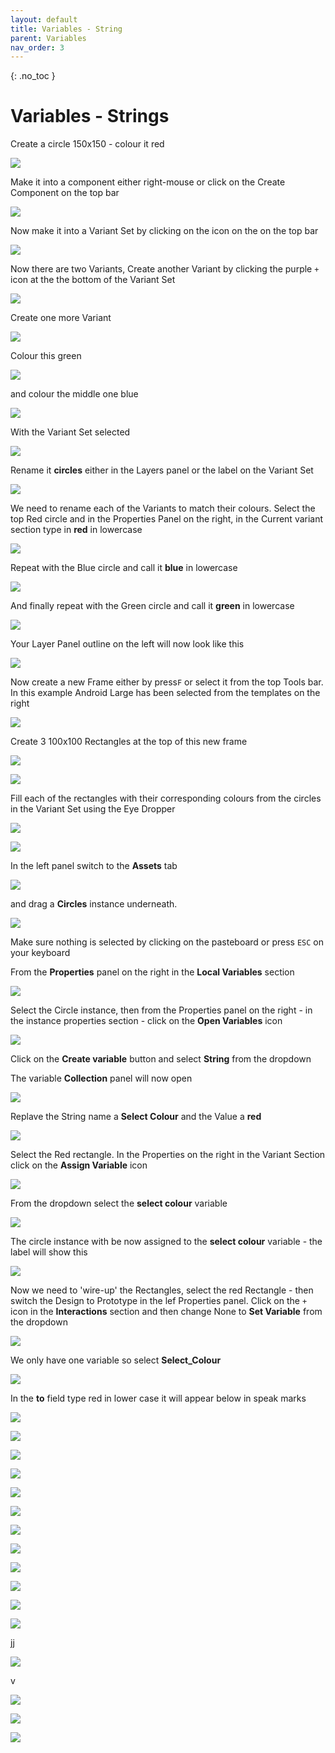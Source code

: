 ```yaml
---
layout: default
title: Variables - String
parent: Variables
nav_order: 3
---
```


{: .no_toc }

# Variables - Strings

Create a circle 150x150 - colour it red

![](./variables_string_2024/spring_.png)

Make it into a component either right-mouse or click on the Create Component on the top bar

![](./variables_string_2024/spring_1.png)

Now make it into a Variant Set by clicking on the icon on the on the top bar

![](./variables_string_2024/spring_1.png)

Now there are two Variants, Create another Variant by clicking the purple `+` icon at the the bottom of the Variant Set

![](./variables_string_2024/spring_v2.png)

Create one more Variant

![](./variables_string_2024/spring_x.png)

Colour this green

![](./variables_string_2024/spring_3.png)

and colour the middle one blue

![](./variables_string_2024/spring_4.png)

With the Variant Set selected 

![](./variables_string_2024/spring_6.png)

Rename it **circles** either in the Layers panel or the label on the Variant Set

![](./variables_string_2024/rename_cir.png)

We need to rename each of the Variants to match their colours. Select the top Red circle and in the Properties Panel on the right, in the Current variant section type in **red** in lowercase

![](./variables_string_2024/spring_7.png)

Repeat with the Blue circle and call it **blue** in lowercase

![](./variables_string_2024/spring_8.png)

And finally repeat with the Green circle and call it **green** in lowercase

![](./variables_string_2024/spring_9.png)

Your Layer Panel outline on the left will now look like this

![](./variables_string_2024/spring_10.png)

Now create a new Frame either by press`F` or select it from the top Tools bar. In this example Android Large has been selected from the templates on the right

![](./variables_string_2024/spring_11.png)

Create 3 100x100 Rectangles at the top of this new frame

![](./variables_string_2024/spring_12.png)

![](./variables_string_2024/spring_13.png)


Fill each of the rectangles with their corresponding colours from the circles in the Variant Set using the Eye Dropper

![](./variables_string_2024/eye_drop.png)



![](./variables_string_2024/spring_14.png)

In the left panel switch to the **Assets** tab 

![](./variables_string_2024/draf_asset_-2.png)

and drag a **Circles** instance underneath.

![](./variables_string_2024/drag_asset_1.png)

Make sure nothing is selected by clicking on the pasteboard or press `ESC` on your keyboard

From the **Properties** panel on the right in the **Local Variables** section

![](./variables_string_2024/spring_24.png)

Select the Circle instance, then from the Properties panel on the right - in the instance properties section - click on the **Open Variables** icon

![](./variables_string_2024/spring_var.png)

Click on the **Create variable** button and select **String** from the dropdown

The variable **Collection** panel will now open

![](./variables_string_2024/spring_value.png)

Replave the String name a **Select Colour** and the Value a **red**

![](./variables_string_2024/string_naming.png)

Select the Red rectangle. In the Properties on the right in the Variant Section click on the **Assign Variable** icon

![](./variables_string_2024/assign_var_circle.png)

From the dropdown select the **select colour** variable

![](./variables_string_2024/assign_v2_1.png)

The circle instance with be now assigned to the **select colour** variable - the label will show this

![](./variables_string_2024/assign_2.png)

Now we need to 'wire-up' the Rectangles, select the red Rectangle - then switch the Design to Prototype in the lef Properties panel. Click on the `+` icon in the **Interactions** section and then change None to **Set Variable** from the dropdown  

![](./variables_string_2024/spring_35.png)

We only have one variable so select **Select_Colour**

![](./variables_string_2024/spring_36.png)

In the **to** field type red in lower case it will appear below in speak marks



![](./variables_string_2024/spring_37.png)


![](./variables_string_2024/assign_blue_2.png)

![](./variables_string_2024/assign_blue.png)

![](./variables_string_2024/assign_9.png)

![](./variables_string_2024/assign_8.png)

![](./variables_string_2024/attach_5.png)

![](./variables_string_2024/attach_4.png)

![](./variables_string_2024/attach_3.png)

![](./variables_string_2024/attach_2.png)

![](./variables_string_2024/attach_1.png)

![](./variables_string_2024/assign_2.png)

![](./variables_string_2024/assign_1.png)

jj

![](./variables_string_2024/spring_35.png)

v




![](./variables_string_2024/spring_38.png)

![](./variables_string_2024/spring_39.png)

![](./variables_string_2024/spring_5.png)
